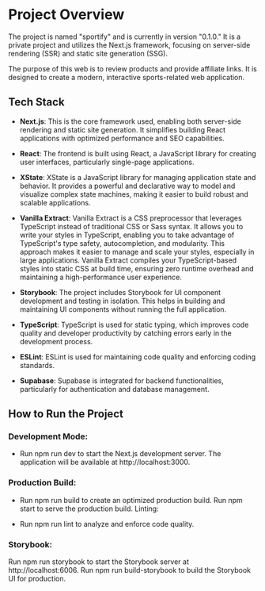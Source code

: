 # Project Overview

The project is named "sportify" and is currently in version "0.1.0." It is a private project and utilizes the Next.js framework, focusing on server-side rendering (SSR) and static site generation (SSG).

The purpose of this web is to review products and provide affiliate links. It is designed to create a modern, interactive sports-related web application.

## Tech Stack

- **Next.js**: This is the core framework used, enabling both server-side rendering and static site generation. It simplifies building React applications with optimized performance and SEO capabilities.

- **React**: The frontend is built using React, a JavaScript library for creating user interfaces, particularly single-page applications.

- **XState**: XState is a JavaScript library for managing application state and behavior. It provides a powerful and declarative way to model and visualize complex state machines, making it easier to build robust and scalable applications.

- **Vanilla Extract**: Vanilla Extract is a CSS preprocessor that leverages TypeScript instead of traditional CSS or Sass syntax. It allows you to write your styles in TypeScript, enabling you to take advantage of TypeScript's type safety, autocompletion, and modularity. This approach makes it easier to manage and scale your styles, especially in large applications. Vanilla Extract compiles your TypeScript-based styles into static CSS at build time, ensuring zero runtime overhead and maintaining a high-performance user experience.

- **Storybook**: The project includes Storybook for UI component development and testing in isolation. This helps in building and maintaining UI components without running the full application.

- **TypeScript**: TypeScript is used for static typing, which improves code quality and developer productivity by catching errors early in the development process.

- **ESLint**: ESLint is used for maintaining code quality and enforcing coding standards.

- **Supabase**: Supabase is integrated for backend functionalities, particularly for authentication and database management.

## How to Run the Project

### Development Mode:

- Run npm run dev to start the Next.js development server.
  The application will be available at http://localhost:3000.

### Production Build:

- Run npm run build to create an optimized production build.
  Run npm start to serve the production build.
  Linting:

- Run npm run lint to analyze and enforce code quality.

### Storybook:

Run npm run storybook to start the Storybook server at http://localhost:6006.
Run npm run build-storybook to build the Storybook UI for production.
